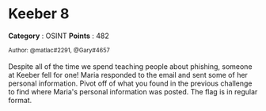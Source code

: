 # Keeber 8

**Category** : OSINT
**Points** : 482

<small>Author: @matlac#2291, @Gary#4657</small><br><br>Despite all of the time we spend teaching people about phishing, someone at Keeber fell for one! Maria responded to the email and sent some of her personal information. Pivot off of what you found in the previous challenge to find where Maria's personal information was posted. The flag is in regular format.




